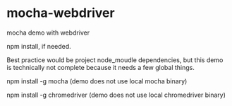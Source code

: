 # mocha-webdriver
mocha demo with webdriver


npm install, if needed.


Best practice would be project node_moudle dependencies, but this demo is technically not complete because it needs a few global things.

npm install -g mocha (demo does not use local mocha binary)

npm install -g chromedriver (demo does not use local chromedriver binary)